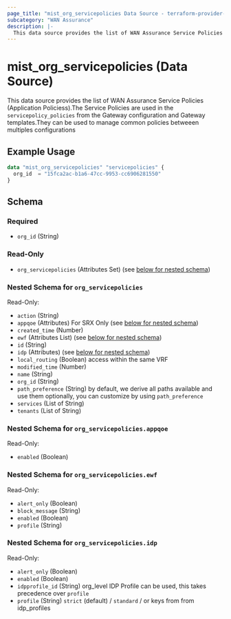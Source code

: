 ```yaml
---
page_title: "mist_org_servicepolicies Data Source - terraform-provider-mist"
subcategory: "WAN Assurance"
description: |-
  This data source provides the list of WAN Assurance Service Policies (Application Policiess).The Service Policies are used in the servicepolicy_policies from the Gateway configuration and Gateway templates.They can be used to manage common policies betweeen multiples configurations
---
```


# mist_org_servicepolicies (Data Source)

This data source provides the list of WAN Assurance Service Policies (Application Policiess).The Service Policies are used in the `servicepolicy_policies` from the Gateway configuration and Gateway templates.They can be used to manage common policies betweeen multiples configurations


## Example Usage

```terraform
data "mist_org_servicepolicies" "servicepolicies" {
  org_id  = "15fca2ac-b1a6-47cc-9953-cc6906281550"
}
```

<!-- schema generated by tfplugindocs -->
## Schema

### Required

- `org_id` (String)

### Read-Only

- `org_servicepolicies` (Attributes Set) (see [below for nested schema](#nestedatt--org_servicepolicies))

<a id="nestedatt--org_servicepolicies"></a>
### Nested Schema for `org_servicepolicies`

Read-Only:

- `action` (String)
- `appqoe` (Attributes) For SRX Only (see [below for nested schema](#nestedatt--org_servicepolicies--appqoe))
- `created_time` (Number)
- `ewf` (Attributes List) (see [below for nested schema](#nestedatt--org_servicepolicies--ewf))
- `id` (String)
- `idp` (Attributes) (see [below for nested schema](#nestedatt--org_servicepolicies--idp))
- `local_routing` (Boolean) access within the same VRF
- `modified_time` (Number)
- `name` (String)
- `org_id` (String)
- `path_preference` (String) by default, we derive all paths available and use them
optionally, you can customize by using `path_preference`
- `services` (List of String)
- `tenants` (List of String)

<a id="nestedatt--org_servicepolicies--appqoe"></a>
### Nested Schema for `org_servicepolicies.appqoe`

Read-Only:

- `enabled` (Boolean)


<a id="nestedatt--org_servicepolicies--ewf"></a>
### Nested Schema for `org_servicepolicies.ewf`

Read-Only:

- `alert_only` (Boolean)
- `block_message` (String)
- `enabled` (Boolean)
- `profile` (String)


<a id="nestedatt--org_servicepolicies--idp"></a>
### Nested Schema for `org_servicepolicies.idp`

Read-Only:

- `alert_only` (Boolean)
- `enabled` (Boolean)
- `idpprofile_id` (String) org_level IDP Profile can be used, this takes precedence over `profile`
- `profile` (String) `strict` (default) / `standard` / or keys from from idp_profiles